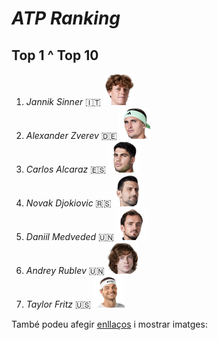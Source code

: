 # *ATP Ranking*
## Top 1 ^ Top 10

1.  *Jannik Sinner* 🇮🇹    <img src="../sinner.png" alt="" width="50" height="50" />
2.  *Alexander Zverev* 🇩🇪   <img src="../zverev.png" alt="" width="50" height="50" />
3.  *Carlos Alcaraz* 🇪🇸    <img src="../alcaraz.png" alt="" width="50" height="50" />
4.  *Novak Djokiovic* 🇷🇸      <img src="../djokovic.png" alt="" width="50" height="50" />
5.  *Daniil Medveded* 🇺🇳      <img src="../medvedev.png" alt="" width="50" height="50" />
6.  *Andrey Rublev* 🇺🇳     <img src="../rublev.png" alt="" width="50" height="50" />
7.  *Taylor Fritz* 🇺🇸       <img src="../fritz.png" alt="" width="50" height="50" />
   
                            
També podeu afegir [enllaços]((https://github.com/peache2/FirstContact/blob/main/atp.md)) i mostrar imatges:

